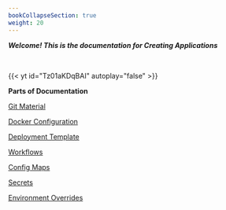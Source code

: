 ```yaml
---
bookCollapseSection: true
weight: 20
---
```



***Welcome! This is the documentation for Creating Applications***

<br />

{{< yt id="Tz01aKDqBAI" autoplay="false" >}}  

**Parts of Documentation** 

[Git Material](https://docs.devtron.ai/docs/reference/creating-application/git-material/)



[Docker Configuration](https://docs.devtron.ai/docs/reference/creating-application/docker-configuration/) 



[Deployment Template](https://docs.devtron.ai/docs/reference/creating-application/deployment-template/) 



[Workflows](https://docs.devtron.ai/docs/reference/creating-application/workflows/) 



[Config Maps](https://docs.devtron.ai/docs/reference/creating-application/config-maps/) 



[Secrets](https://docs.devtron.ai/docs/reference/creating-application/secrets/) 



[Environment Overrides](https://docs.devtron.ai/docs/reference/creating-application/environment-overrides/) 
